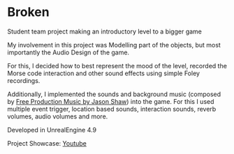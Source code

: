 # Broken
Student team project making an introductory level to a bigger game

My involvement in this project was Modelling part of the objects, but most importantly the Audio Design of the game. 

For this, I decided how to best represent the mood of the level, recorded the Morse code interaction and other sound effects using simple Foley recordings. 

Additionally, I implemented the sounds and background music (composed by [Free Production Music by Jason Shaw](http://www.audionautix.com/ "Free Production Music by Jason Shaw")) into the game. 
For this I used multiple event trigger, location based sounds, interaction sounds, reverb volumes, audio volumes and more.

Developed in UnrealEngine 4.9

Project Showcase: [Youtube](https://youtu.be/b1SOk994LLg "Broken - Showcase")
